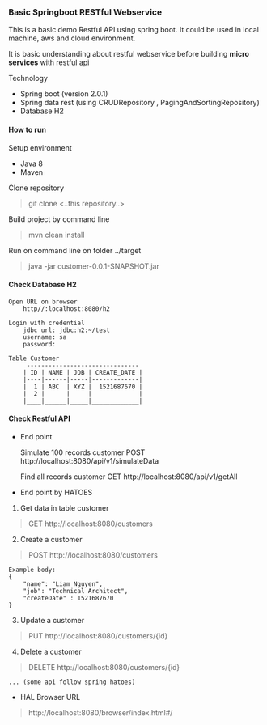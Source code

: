### Basic Springboot RESTful Webservice
This is a basic demo Restful API using spring boot. It could be used in local machine, aws and cloud environment.

It is basic understanding about restful webservice before building **micro services** with restful api

Technology
* Spring boot (version 2.0.1)
* Spring data rest (using CRUDRepository , PagingAndSortingRepository)
* Database H2

#### How to run
Setup environment
* Java 8
* Maven

Clone repository
> git clone <..this repository..>

Build project by command line
> mvn clean install

Run on command line on folder ../target
>java -jar customer-0.0.1-SNAPSHOT.jar

#### Check Database H2
	Open URL on browser
		http//:localhost:8080/h2

	Login with credential
		jdbc url: jdbc:h2:~/test
		username: sa
		password: 

	Table Customer
		 -------------------------------
		| ID | NAME | JOB | CREATE_DATE |
		|----|------|-----|-------------|
		|  1 | ABC  | XYZ |  1521687670 |
		|  2 |      |     |             |
		|____|______|_____|_____________|

#### Check Restful API
* End point

	Simulate 100 records customer
		POST http://localhost:8080/api/v1/simulateData

	Find all records customer
		GET http://localhost:8080/api/v1/getAll

* End point by HATOES

1. Get data in table customer
 > GET http://localhost:8080/customers

2. Create a customer
 > POST http://localhost:8080/customers 

	Example body:
	{
		"name": "Liam Nguyen",
		"job": "Technical Architect",
		"createDate" : 1521687670
	}

3. Update a customer
 > PUT http://localhost:8080/customers/{id}

4. Delete a customer
 > DELETE http://localhost:8080/customers/{id}

	... (some api follow spring hatoes)

* HAL Browser URL

> http://localhost:8080/browser/index.html#/


